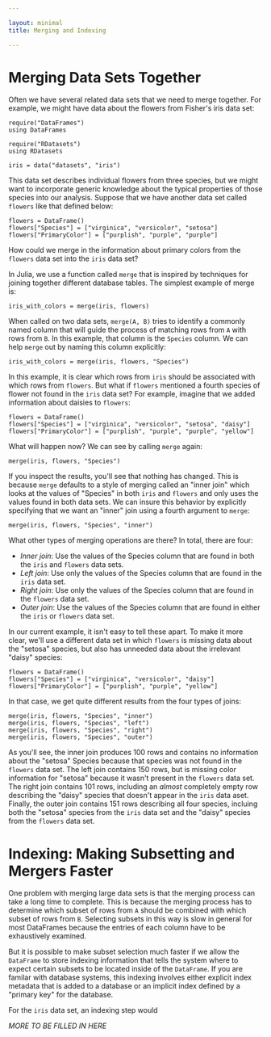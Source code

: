 ```yaml
---

layout: minimal
title: Merging and Indexing

---
```


# Merging Data Sets Together

Often we have several related data sets that we need to merge together. For example, we might have data about the flowers from Fisher's iris data set:

    require("DataFrames")
    using DataFrames

    require("RDatasets")
    using RDatasets

    iris = data("datasets", "iris")

This data set describes individual flowers from three species, but we might want to incorporate generic knowledge about the typical properties of those species into our analysis. Suppose that we have another data set called `flowers` like that defined below:

    flowers = DataFrame()
    flowers["Species"] = ["virginica", "versicolor", "setosa"]
    flowers["PrimaryColor"] = ["purplish", "purple", "purple"]

How could we merge in the information about primary colors from the `flowers` data set into the `iris` data set?

In Julia, we use a function called `merge` that is inspired by techniques for joining together different database tables. The simplest example of merge is:

    iris_with_colors = merge(iris, flowers)

When called on two data sets, `merge(A, B)` tries to identify a commonly named column that will guide the process of matching rows from `A` with rows from `B`. In this example, that column is the `Species` column. We can help `merge` out by naming this column explicitly:

    iris_with_colors = merge(iris, flowers, "Species")

In this example, it is clear which rows from `iris` should be associated with which rows from `flowers`. But what if `flowers` mentioned a fourth species of flower not found in the `iris` data set? For example, imagine that we added information about daisies to `flowers`:

    flowers = DataFrame()
    flowers["Species"] = ["virginica", "versicolor", "setosa", "daisy"]
    flowers["PrimaryColor"] = ["purplish", "purple", "purple", "yellow"]

What will happen now? We can see by calling `merge` again:

    merge(iris, flowers, "Species")

If you inspect the results, you'll see that nothing has changed. This is because `merge` defaults to a style of merging called an "inner join" which looks at the values of "Species" in both `iris` and `flowers` and only uses the values found in both data sets. We can insure this behavior by explicitly specifying that we want an "inner" join using a fourth argument to `merge`:

    merge(iris, flowers, "Species", "inner")

What other types of merging operations are there? In total, there are four:

* _Inner join_: Use the values of the Species column that are found in both the `iris` and `flowers` data sets.
* _Left join_: Use only the values of the Species column that are found in the `iris` data set.
* _Right join_: Use only the values of the Species column that are found in the `flowers` data set.
* _Outer join_: Use the values of the Species column that are found in either the `iris` or `flowers` data set.

In our current example, it isn't easy to tell these apart. To make it more clear, we'll use a different data set in which `flowers` is missing data about the "setosa" species, but also has unneeded data about the irrelevant "daisy" species:

    flowers = DataFrame()
    flowers["Species"] = ["virginica", "versicolor", "daisy"]
    flowers["PrimaryColor"] = ["purplish", "purple", "yellow"]

In that case, we get quite different results from the four types of joins:

    merge(iris, flowers, "Species", "inner")
    merge(iris, flowers, "Species", "left")
    merge(iris, flowers, "Species", "right")
    merge(iris, flowers, "Species", "outer")

As you'll see, the inner join produces 100 rows and contains no information about the "setosa" Species because that species was not found in the `flowers` data set. The left join contains 150 rows, but is missing color information for "setosa" because it wasn't present in the `flowers` data set. The right join contains 101 rows, including an _almost_ completely empty row describing the "daisy" species that  doesn't appear in the `iris`  data aset. Finally, the outer join contains 151 rows describing all four species, incluing both the "setosa" species from the `iris` data set and the "daisy" species from the `flowers` data set.

# Indexing: Making Subsetting and Mergers Faster

One problem with merging large data sets is that the merging process can take a long time to complete. This is because the merging process has to determine which subset of rows from `A` should be combined with which subset of rows from `B`. Selecting subsets in this way is slow in general for most DataFrames because the entries of each column have to be exhaustively examined.

But it is possible to make subset selection much faster if we allow the `DataFrame` to store indexing information that tells the system where to expect certain subsets to be located inside of the `DataFrame`. If you are familar with database systems, this indexing involves either explicit index metadata that is added to a database or an implicit index defined by a "primary key" for the database.

For the `iris` data set, an indexing step would

_MORE TO BE FILLED IN HERE_
